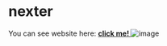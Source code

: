 # nexter

You can see website here: <a href='https://nexte-r.netlify.app/'><strong> click me! </strong></a>
![image](https://user-images.githubusercontent.com/91326015/190023530-c05475c0-cb66-434b-bf99-59abc60a4950.png)

